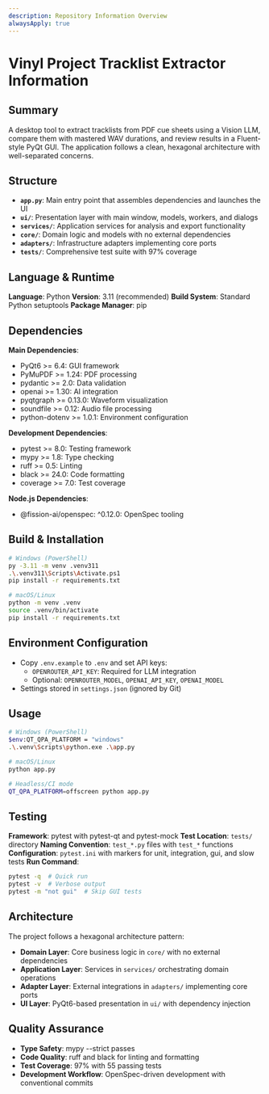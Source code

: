 ```yaml
---
description: Repository Information Overview
alwaysApply: true
---
```


# Vinyl Project Tracklist Extractor Information

## Summary
A desktop tool to extract tracklists from PDF cue sheets using a Vision LLM, compare them with mastered WAV durations, and review results in a Fluent-style PyQt GUI. The application follows a clean, hexagonal architecture with well-separated concerns.

## Structure
- **`app.py`**: Main entry point that assembles dependencies and launches the UI
- **`ui/`**: Presentation layer with main window, models, workers, and dialogs
- **`services/`**: Application services for analysis and export functionality
- **`core/`**: Domain logic and models with no external dependencies
- **`adapters/`**: Infrastructure adapters implementing core ports
- **`tests/`**: Comprehensive test suite with 97% coverage

## Language & Runtime
**Language**: Python
**Version**: 3.11 (recommended)
**Build System**: Standard Python setuptools
**Package Manager**: pip

## Dependencies
**Main Dependencies**:
- PyQt6 >= 6.4: GUI framework
- PyMuPDF >= 1.24: PDF processing
- pydantic >= 2.0: Data validation
- openai >= 1.30: AI integration
- pyqtgraph >= 0.13.0: Waveform visualization
- soundfile >= 0.12: Audio file processing
- python-dotenv >= 1.0.1: Environment configuration

**Development Dependencies**:
- pytest >= 8.0: Testing framework
- mypy >= 1.8: Type checking
- ruff >= 0.5: Linting
- black >= 24.0: Code formatting
- coverage >= 7.0: Test coverage

**Node.js Dependencies**:
- @fission-ai/openspec: ^0.12.0: OpenSpec tooling

## Build & Installation
```bash
# Windows (PowerShell)
py -3.11 -m venv .venv311
.\.venv311\Scripts\Activate.ps1
pip install -r requirements.txt

# macOS/Linux
python -m venv .venv
source .venv/bin/activate
pip install -r requirements.txt
```

## Environment Configuration
- Copy `.env.example` to `.env` and set API keys:
  - `OPENROUTER_API_KEY`: Required for LLM integration
  - Optional: `OPENROUTER_MODEL`, `OPENAI_API_KEY`, `OPENAI_MODEL`
- Settings stored in `settings.json` (ignored by Git)

## Usage
```bash
# Windows (PowerShell)
$env:QT_QPA_PLATFORM = "windows"
.\.venv\Scripts\python.exe .\app.py

# macOS/Linux
python app.py

# Headless/CI mode
QT_QPA_PLATFORM=offscreen python app.py
```

## Testing
**Framework**: pytest with pytest-qt and pytest-mock
**Test Location**: `tests/` directory
**Naming Convention**: `test_*.py` files with `test_*` functions
**Configuration**: `pytest.ini` with markers for unit, integration, gui, and slow tests
**Run Command**:
```bash
pytest -q  # Quick run
pytest -v  # Verbose output
pytest -m "not gui"  # Skip GUI tests
```

## Architecture
The project follows a hexagonal architecture pattern:
- **Domain Layer**: Core business logic in `core/` with no external dependencies
- **Application Layer**: Services in `services/` orchestrating domain operations
- **Adapter Layer**: External integrations in `adapters/` implementing core ports
- **UI Layer**: PyQt6-based presentation in `ui/` with dependency injection

## Quality Assurance
- **Type Safety**: mypy --strict passes
- **Code Quality**: ruff and black for linting and formatting
- **Test Coverage**: 97% with 55 passing tests
- **Development Workflow**: OpenSpec-driven development with conventional commits